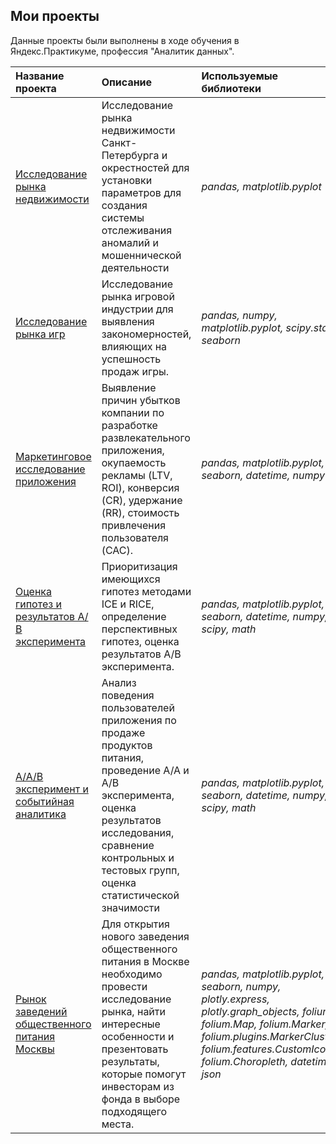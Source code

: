 ## Мои проекты

Данные проекты были выполнены в ходе обучения в Яндекс.Практикуме, профессия "Аналитик данных".

| Название проекта | Описание | Используемые библиотеки | Статус |
| :---------------------- | :---------------------- | :---------------------- | :---------------------- |
| [Исследование рынка недвижимости](real_estate_project) | Исследование рынка недвижимости Санкт-Петербурга и окрестностей для установки параметров для создания системы отслеживания аномалий и мошеннической деятельности | *pandas, matplotlib.pyplot* | Планируются доработки |
| [Исследование рынка игр](videogame_market) | Исследование рынка игровой индустрии для выявления закономерностей, влияющих на успешность продаж игры. | *pandas, numpy, matplotlib.pyplot, scipy.stats, seaborn* | Планируются доработки |
| [Маркетинговое исследование приложения](application_marketing_research) | Выявление причин убытков компании по разработке развлекательного приложения, окупаемость рекламы (LTV, ROI), конверсия (CR), удержание (RR), стоимость привлечения пользователя (CAC). | *pandas, matplotlib.pyplot, seaborn, datetime, numpy* | Завершено |
| [Оценка гипотез и результатов А/В эксперимента](hypothesis_evaluation_and_ab_test) | Приоритизация имеющихся гипотез методами ICE и RICE, определение перспективных гипотез, оценка результатов А/В эксперимента. | *pandas, matplotlib.pyplot, seaborn, datetime, numpy, scipy, math* | Завершено |
| [А/А/В эксперимент и событийная аналитика](A-A-B_test_and_event_analytics) | Анализ поведения пользователей приложения по продаже продуктов питания, проведение A/A и А/В эксперимента, оценка результатов исследования, сравнение контрольных и тестовых групп, оценка статистической значимости | *pandas, matplotlib.pyplot, seaborn, datetime, numpy, scipy, math* | Завершено |
| [Рынок заведений общественного питания Москвы](moscow_public_catering_market_research) | Для открытия нового заведения общественного питания в Москве необходимо провести исследование рынка, найти интересные особенности и презентовать результаты, которые помогут инвесторам из фонда в выборе подходящего места. | *pandas, matplotlib.pyplot, seaborn, numpy, plotly.express, plotly.graph_objects, folium, folium.Map, folium.Marker, folium.plugins.MarkerCluster, folium.features.CustomIcon, folium.Choropleth, datetime, json* | Завершено |

